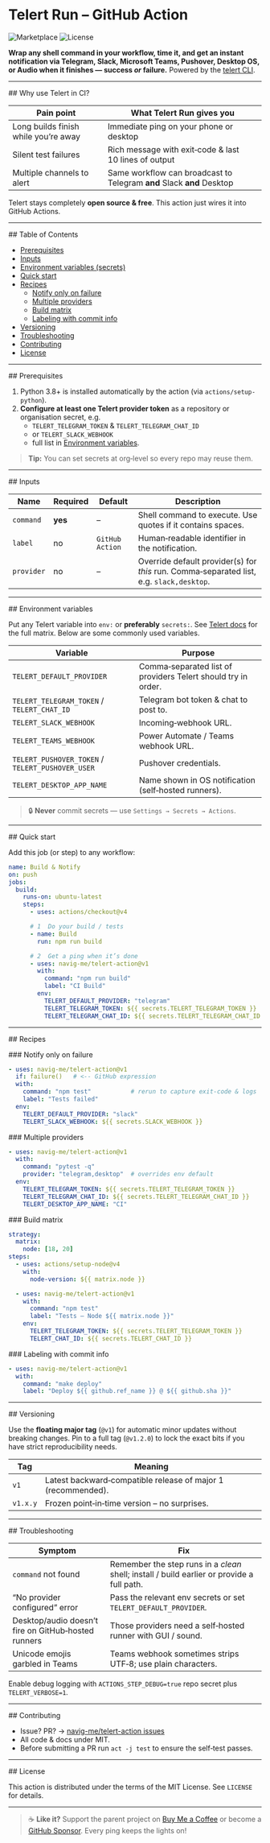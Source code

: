 # Telert Run – GitHub Action

![Marketplace](https://img.shields.io/badge/GitHub%20Marketplace-Use%20this%20Action-blue?logo=github)
![License](https://img.shields.io/github/license/navig-me/telert-action.svg)

**Wrap any shell command in your workflow, time it, and get an instant notification via Telegram, Slack, Microsoft Teams, Pushover, Desktop OS, or Audio when it finishes — success *or* failure.** Powered by the [telert CLI](https://github.com/navig-me/telert).

---

## Why use Telert in CI?

| Pain point | What Telert Run gives you |
|-----------|--------------------------|
| Long builds finish while you’re away | Immediate ping on your phone or desktop |
| Silent test failures | Rich message with exit‑code & last 10 lines of output |
| Multiple channels to alert | Same workflow can broadcast to Telegram **and** Slack **and** Desktop |

Telert stays completely **open source & free**. This action just wires it into GitHub Actions.

---

## Table of Contents

- [Prerequisites](#prerequisites)
- [Inputs](#inputs)
- [Environment variables (secrets)](#environment-variables)
- [Quick start](#quick-start)
- [Recipes](#recipes)
  - [Notify only on failure](#notify-only-on-failure)
  - [Multiple providers](#multiple-providers)
  - [Build matrix](#build-matrix)
  - [Labeling with commit info](#labeling-with-commit-info)
- [Versioning](#versioning)
- [Troubleshooting](#troubleshooting)
- [Contributing](#contributing)
- [License](#license)

---

## Prerequisites

1. Python 3.8+ is installed automatically by the action (via `actions/setup-python`).
2. **Configure at least one Telert provider token** as a repository or organisation secret, e.g.
   - `TELERT_TELEGRAM_TOKEN` & `TELERT_TELEGRAM_CHAT_ID`
   - or `TELERT_SLACK_WEBHOOK`
   - full list in [Environment variables](#environment-variables).

> **Tip:** You can set secrets at org‑level so every repo may reuse them.

---

## Inputs

| Name | Required | Default | Description |
|------|----------|---------|-------------|
| `command` | **yes** | – | Shell command to execute. Use quotes if it contains spaces. |
| `label` | no | `GitHub Action` | Human‑readable identifier in the notification. |
| `provider` | no | – | Override default provider(s) for *this* run. Comma‑separated list, e.g. `slack,desktop`. |

---

## Environment variables

Put any Telert variable into `env:` or **preferably** `secrets:`. See [Telert docs](https://github.com/navig-me/telert/?tab=readme-ov-file#-environment-variables) for the full matrix. Below are some commonly used variables.

| Variable | Purpose |
|----------|---------|
| `TELERT_DEFAULT_PROVIDER` | Comma‑separated list of providers Telert should try in order. |
| `TELERT_TELEGRAM_TOKEN` / `TELERT_CHAT_ID` | Telegram bot token & chat to post to. |
| `TELERT_SLACK_WEBHOOK` | Incoming‑webhook URL. |
| `TELERT_TEAMS_WEBHOOK` | Power Automate / Teams webhook URL. |
| `TELERT_PUSHOVER_TOKEN` / `TELERT_PUSHOVER_USER` | Pushover credentials. |
| `TELERT_DESKTOP_APP_NAME` | Name shown in OS notification (self‑hosted runners). |

> :lock: **Never** commit secrets — use `Settings → Secrets → Actions`.

---

## Quick start

Add this job (or step) to any workflow:

```yaml
name: Build & Notify
on: push
jobs:
  build:
    runs-on: ubuntu-latest
    steps:
      - uses: actions/checkout@v4

      # 1 ️ Do your build / tests
      - name: Build
        run: npm run build

      # 2 ️ Get a ping when it’s done
      - uses: navig-me/telert-action@v1
        with:
          command: "npm run build"
          label: "CI Build"
        env:
          TELERT_DEFAULT_PROVIDER: "telegram"
          TELERT_TELEGRAM_TOKEN: ${{ secrets.TELERT_TELEGRAM_TOKEN }}
          TELERT_TELEGRAM_CHAT_ID: ${{ secrets.TELERT_TELEGRAM_CHAT_ID }}
```

---

## Recipes

### Notify only on failure

```yaml
- uses: navig-me/telert-action@v1
  if: failure()   # <-- GitHub expression
  with:
    command: "npm test"           # rerun to capture exit‑code & logs
    label: "Tests failed"
  env:
    TELERT_DEFAULT_PROVIDER: "slack"
    TELERT_SLACK_WEBHOOK: ${{ secrets.SLACK_WEBHOOK }}
```

### Multiple providers

```yaml
- uses: navig-me/telert-action@v1
  with:
    command: "pytest -q"
    provider: "telegram,desktop"  # overrides env default
  env:
    TELERT_TELEGRAM_TOKEN: ${{ secrets.TELERT_TELEGRAM_TOKEN }}
    TELERT_TELEGRAM_CHAT_ID: ${{ secrets.TELERT_TELEGRAM_CHAT_ID }}
    TELERT_DESKTOP_APP_NAME: "CI"
```

### Build matrix

```yaml
strategy:
  matrix:
    node: [18, 20]
steps:
  - uses: actions/setup-node@v4
    with:
      node-version: ${{ matrix.node }}

  - uses: navig-me/telert-action@v1
    with:
      command: "npm test"
      label: "Tests – Node ${{ matrix.node }}"
    env:
      TELERT_TELEGRAM_TOKEN: ${{ secrets.TELERT_TELEGRAM_TOKEN }}
      TELERT_CHAT_ID: ${{ secrets.TELERT_CHAT_ID }}
```

### Labeling with commit info

```yaml
- uses: navig-me/telert-action@v1
  with:
    command: "make deploy"
    label: "Deploy ${{ github.ref_name }} @ ${{ github.sha }}"
```

---

## Versioning

Use the **floating major tag** (`@v1`) for automatic minor updates without breaking changes. Pin to a full tag (`@v1.2.0`) to lock the exact bits if you have strict reproducibility needs.

| Tag | Meaning |
|-----|---------|
| `v1` | Latest backward‑compatible release of major 1 (recommended). |
| `v1.x.y` | Frozen point‑in‑time version – no surprises. |

---

## Troubleshooting

| Symptom | Fix |
|---------|-----|
| `command` not found | Remember the step runs in a *clean* shell; install / build earlier or provide a full path. |
| “No provider configured” error | Pass the relevant env secrets or set `TELERT_DEFAULT_PROVIDER`. |
| Desktop/audio doesn’t fire on GitHub‑hosted runners | Those providers need a self‑hosted runner with GUI / sound. |
| Unicode emojis garbled in Teams | Teams webhook sometimes strips UTF‑8; use plain characters. |

Enable debug logging with `ACTIONS_STEP_DEBUG=true` repo secret plus `TELERT_VERBOSE=1`.

---

## Contributing

- Issue? PR? → [navig-me/telert-action issues](https://github.com/navig-me/telert-action/issues)
- All code & docs under MIT.
- Before submitting a PR run `act -j test` to ensure the self‑test passes.

---

## License

This action is distributed under the terms of the MIT License. See `LICENSE` for details.

---

> :coffee: **Like it?** Support the parent project on [Buy Me a Coffee](https://buymeacoffee.com/mihirk) or become a [GitHub Sponsor](https://github.com/sponsors/mihir-khandekar). Every ping keeps the lights on!

